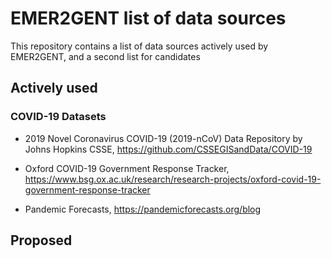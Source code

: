 # EMER2GENT list of data sources

This repository contains a list of data sources actively used by EMER2GENT, and a second list for candidates

## Actively used

### COVID-19 Datasets

* 2019 Novel Coronavirus COVID-19 (2019-nCoV) Data Repository by Johns Hopkins CSSE, https://github.com/CSSEGISandData/COVID-19

* Oxford COVID-19 Government Response Tracker, https://www.bsg.ox.ac.uk/research/research-projects/oxford-covid-19-government-response-tracker

* Pandemic Forecasts, https://pandemicforecasts.org/blog

## Proposed
